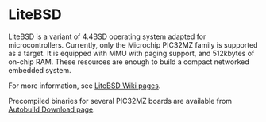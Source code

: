 LiteBSD
======

LiteBSD is a variant of 4.4BSD operating system adapted for microcontrollers.
Currently, only the Microchip PIC32MZ family is supported as a target.
It is equipped with MMU with paging support, and 512kbytes of on-chip RAM.
These resources are enough to build a compact networked embedded system.

For more information, see [LiteBSD Wiki pages](https://github.com/sergev/LiteBSD/wiki).

Precompiled binaries for several PIC32MZ boards are available from
[Autobuild Download page](http://litebsd.org/wiki/autobuild.php).
